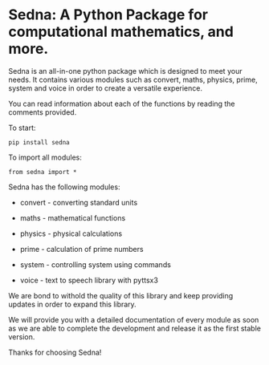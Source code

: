 # Sedna: A Python Package for computational mathematics, and more.

Sedna is an all-in-one python package which is designed to meet your needs. It contains various modules such as convert, maths, physics, prime, system and voice in order to create a versatile experience.

You can read information about each of the functions by reading the comments provided.

To start:

```
pip install sedna
```

To import all modules:

```
from sedna import *
```

Sedna has the following modules:

* convert - converting standard units

* maths - mathematical functions

* physics - physical calculations

* prime - calculation of prime numbers

* system - controlling system using commands

* voice - text to speech library with pyttsx3

We are bond to withold the quality of this library and keep providing updates in order to expand this library.

We will provide you with a detailed documentation of every module as soon as we are able to complete the development and release it as the first stable version.

Thanks for choosing Sedna!
